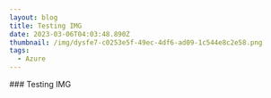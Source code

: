 ```yaml
---
layout: blog
title: Testing IMG
date: 2023-03-06T04:03:48.890Z
thumbnail: /img/dysfe7-c0253e5f-49ec-4df6-ad09-1c544e8c2e58.png
tags:
  - Azure
---
```

#﻿## Testing IMG 